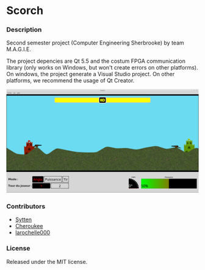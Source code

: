 # Scorch

### Description
Second semester project (Computer Engineering Sherbrooke) by team M.A.G.I.E.

The project depencies are Qt 5.5 and the costum FPGA communication library (only works on Windows, but won't create errors on other platforms). On windows, the project generate a Visual Studio project. On other platforms, we recommend the usage of Qt Creator.

![Gameplay Image](/Window.png "Gameplay")

### Contributors
* [Sytten](https://github.com/Sytten)
* [Cheroukee](https://github.com/Cheroukee)
* [larochelle000](https://github.com/larochelle000)

### License
Released under the MIT license.
